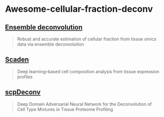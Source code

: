 # Awesome-cellular-fraction-deconv
## [Ensemble deconvolution](https://academic.oup.com/bioinformatics/article/38/11/3004/6570586?login=false)
> Robust and accurate estimation of cellular fraction from tissue omics data via ensemble deconvolution
## [Scaden](https://www.science.org/doi/10.1126/sciadv.aba2619)
> Deep learning–based cell composition analysis from tissue expression profiles
## [scpDeconv](https://www.biorxiv.org/content/10.1101/2022.11.25.517895v1)
> Deep Domain Adversarial Neural Network for the Deconvolution of Cell Type Mixtures in Tissue Proteome Profiling
